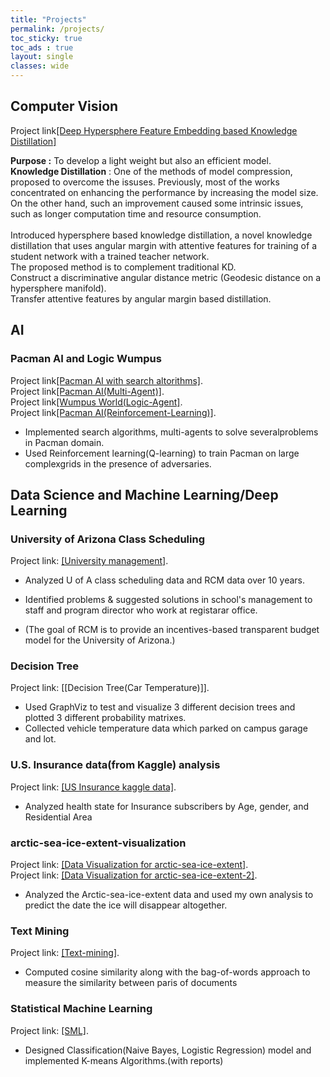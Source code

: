 ```yaml
---
title: "Projects"
permalink: /projects/
toc_sticky: true
toc_ads : true
layout: single
classes: wide
---
```

## Computer Vision

Project link[[Deep Hypersphere Feature Embedding based Knowledge Distillation]](https://github.com/YB-Joe/Computer_Vision)

<b>Purpose :</b> To develop a light weight but also an efficient model.</b> <br>
<b>Knowledge Distillation</b> : One of the methods of model compression, proposed to overcome the issuses. Previously, most of the works concentrated on enhancing the performance by increasing the model size. On the other hand, such an improvement caused some intrinsic issues, such as longer computation time and resource consumption. <br>
<br>
Introduced hypersphere based knowledge distillation, a novel knowledge distillation that uses angular margin with attentive features for training of a student network with a trained teacher network. <br>
The proposed method is to complement traditional KD.<br>
Construct a discriminative angular distance metric (Geodesic distance on a hypersphere manifold).<br>
Transfer attentive features by angular margin based distillation.<br>

## AI 

### Pacman AI and Logic Wumpus

Project link[[Pacman AI with search altorithms]](https://github.com/YongBaekCho/pacmanAI).
<br>Project link[[Pacman AI(Multi-Agent)]](https://github.com/YongBaekCho/pacmanAIMultiagents).
<br>Project link[[Wumpus World(Logic-Agent]](https://github.com/YongBaekCho/logicagent).
<br>Project link[[Pacman AI(Reinforcement-Learning)]](https://github.com/YongBaekCho/Reinforcement-Learning).

* Implemented search algorithms, multi-agents to solve severalproblems in Pacman domain.
* Used  Reinforcement  learning(Q-learning)  to  train  Pacman  on  large  complexgrids in the presence of adversaries.

## Data Science and Machine Learning/Deep Learning

### University of Arizona Class Scheduling

Project link: [[University management]](https://github.com/YB-Joe/Data_Science).

* Analyzed U of A class scheduling data and RCM data over 10 years.
* Identified problems & suggested solutions in school's management to staff and program director who work at registarar office.

* (The goal of RCM is to provide an incentives-based transparent budget model for the University of Arizona.)

### Decision Tree
Project link: [[Decision Tree(Car Temperature)]].

* Used GraphViz to test and visualize 3 different decision trees and plotted 3 different probability matrixes.
* Collected vehicle temperature data which parked on campus garage and lot.


### U.S. Insurance data(from Kaggle) analysis

Project link: [[US Insurance kaggle data]](https://github.com/YB-Joe/Data_Science).

* Analyzed health state for Insurance subscribers by Age, gender, and Residential Area

### arctic-sea-ice-extent-visualization

Project link: [[Data Visualization for arctic-sea-ice-extent]](https://github.com/YB-Joe/Data_Science).
<br>Project link: [[Data Visualization for arctic-sea-ice-extent-2]](https://github.com/YB-Joe/Data_Science).

* Analyzed the Arctic-sea-ice-extent data and used my own analysis to predict the date the ice will disappear altogether.

### Text Mining

Project link: [[Text-mining]](https://github.com/YB-Joe/Data_Science).
* Computed cosine similarity along with the bag-of-words approach to measure the similarity between paris of documents

### Statistical Machine Learning

Project link: [[SML]](https://github.com/YongBaekCho/StatisticalML).

* Designed Classification(Naive Bayes, Logistic Regression) model and implemented K-means Algorithms.(with reports)
